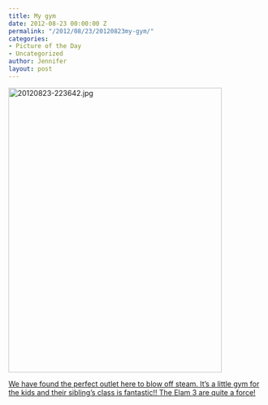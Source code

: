 ```yaml
---
title: My gym
date: 2012-08-23 00:00:00 Z
permalink: "/2012/08/23/20120823my-gym/"
categories:
- Picture of the Day
- Uncategorized
author: Jennifer
layout: post
---
```


[<img height="560" alt="20120823-223642.jpg" width="420" class="alignnone " src="http://static.squarespace.com/static/50db6bb3e4b015296cd43789/50dfa5b1e4b0dc6320e0b5ea/50dfa5b4e4b0dc6320e0b954/1345761399000/?format=original" />](http://static.squarespace.com/static/50db6bb3e4b015296cd43789/50dfa5b1e4b0dc6320e0b5ea/50dfa5b4e4b0dc6320e0b954/1345761399000/?format=original)

[We have found the perfect outlet here to blow off steam. It&#8217;s a little gym for the kids and their sibling&#8217;s class is fantastic!! The Elam 3 are quite a force!](http://www.flickr.com/photos/jenniferandJennifers_photos/sets/72157631169619576/)
